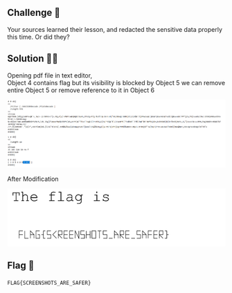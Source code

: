 ## Challenge 🧩

Your sources learned their lesson, and redacted the sensitive data properly this time. Or did they?

## Solution 🕵️‍♂️

Opening pdf file in text editor, </br>
Object 4 contains flag but its visibility is blocked by Object 5 we can remove entire Object 5 or remove reference to it in Object 6

![Remove Reference To Object](src/C1_Remove_Ref.PNG)

After Modification

![Flag](src/C1_Flag.PNG)

## Flag 🚩

`FLAG{SCREENSHOTS_ARE_SAFER}`
